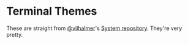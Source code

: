 Terminal Themes
===============

These are straight from [@vilhalmer](https://github.com/vilhalmer)'s [System repository](https://github.com/vilhalmer/System/). They're very pretty.

